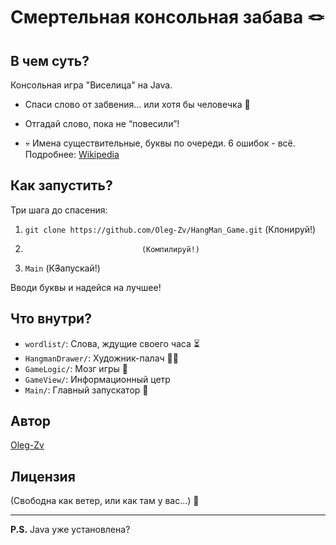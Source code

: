 
# Смертельная консольная забава 🪢

## В чем суть?

Консольная игра "Виселица" на Java.
* Спаси слово от забвения... или хотя бы человечка 😬
  
* Отгадай слово, пока не “повесили”!
  
* 💀 Имена существительные, буквы по очереди. 6 ошибок - всё. Подробнее: [Wikipedia](https://ru.wikipedia.org/wiki/Виселица_%28игра%29)

## Как запустить?

Три шага до спасения:

1.  `git clone https://github.com/Oleg-Zv/HangMan_Game.git`  (Клонируй!)
2.                               (Компилируй!)
3.  `Main` (К<s>З</s>апускай!)

Вводи буквы и надейся на лучшее! 

## Что внутри?

*   `wordlist/`: Слова, ждущие своего часа ⏳
*   `HangmanDrawer/`: Художник-палач 👨‍🎨
*   `GameLogic/`: Мозг игры 🧠
*   `GameView/`: Информационный цетр
*   `Main/`: Главный запускатор 🚀

## Автор

[Oleg-Zv](https://github.com/Oleg-Zv)

## Лицензия

(Свободна как ветер, или как там у вас...) 💨

---

**P.S.** Java уже установлена?
